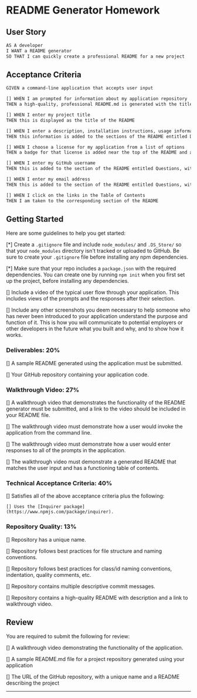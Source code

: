# README Generator Homework
## User Story

```md
AS A developer
I WANT a README generator
SO THAT I can quickly create a professional README for a new project
```

## Acceptance Criteria

```md
GIVEN a command-line application that accepts user input

[] WHEN I am prompted for information about my application repository
THEN a high-quality, professional README.md is generated with the title of my project and sections entitled Description, Table of Contents, Installation, Usage, License, Contributing, Tests, and Questions

[] WHEN I enter my project title
THEN this is displayed as the title of the README

[] WHEN I enter a description, installation instructions, usage information, contribution guidelines, and test instructions
THEN this information is added to the sections of the README entitled Description, Installation, Usage, Contributing, and Tests

[] WHEN I choose a license for my application from a list of options
THEN a badge for that license is added near the top of the README and a notice is added to the section of the README entitled License that explains which license the application is covered under

[] WHEN I enter my GitHub username
THEN this is added to the section of the README entitled Questions, with a link to my GitHub profile

[] WHEN I enter my email address
THEN this is added to the section of the README entitled Questions, with instructions on how to reach me with additional questions

[] WHEN I click on the links in the Table of Contents
THEN I am taken to the corresponding section of the README
```

## Getting Started

Here are some guidelines to help you get started:

[*] Create a `.gitignore` file and include `node_modules/` and `.DS_Store/` so that your `node_modules` directory isn't tracked or uploaded to GitHub. Be sure to create your `.gitignore` file before installing any npm dependencies.

[*] Make sure that your repo includes a `package.json` with the required dependencies. You can create one by running `npm init` when you first set up the project, before installing any dependencies.

[] Include a video of the typical user flow through your application. This includes views of the prompts and the responses after their selection.

[] Include any other screenshots you deem necessary to help someone who has never been introduced to your application understand the purpose and function of it. This is how you will communicate to potential employers or other developers in the future what you built and why, and to show how it works.


### Deliverables: 20%

[] A sample README generated using the application must be submitted.

[] Your GitHub repository containing your application code.

### Walkthrough Video: 27%

[] A walkthrough video that demonstrates the functionality of the README generator must be submitted, and a link to the video should be included in your README file.

[] The walkthrough video must demonstrate how a user would invoke the application from the command line.

[] The walkthrough video must demonstrate how a user would enter responses to all of the prompts in the application.

[] The walkthrough video must demonstrate a generated README that matches the user input and has a functioning table of contents.

### Technical Acceptance Criteria: 40%

[] Satisfies all of the above acceptance criteria plus the following:

	[] Uses the [Inquirer package](https://www.npmjs.com/package/inquirer).

### Repository Quality: 13%

[] Repository has a unique name.

[] Repository follows best practices for file structure and naming conventions.

[] Repository follows best practices for class/id naming conventions, indentation, quality comments, etc.

[] Repository contains multiple descriptive commit messages.

[] Repository contains a high-quality README with description and a link to walkthrough video.


## Review

You are required to submit the following for review:

[] A walkthrough video demonstrating the functionality of the application.

[] A sample README.md file for a project repository generated using your application

[] The URL of the GitHub repository, with a unique name and a README describing the project

-----------
<!-- created by badge: ![image](https://img.shields.io/badge/Created%20By-Matt%20Moore-orange) -->
<!-- JS100% badge: ![image](https://img.shields.io/badge/JavaScript-100%25-brightgreen) -->

